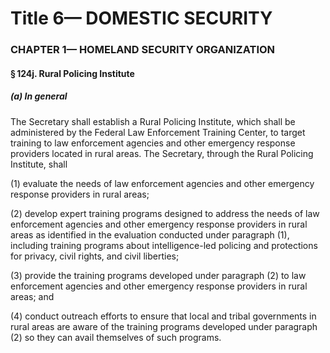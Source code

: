 
# Title 6— DOMESTIC SECURITY
### CHAPTER 1— HOMELAND SECURITY ORGANIZATION
#### § 124j. Rural Policing Institute
##### (a) In general

The Secretary shall establish a Rural Policing Institute, which shall be administered by the Federal Law Enforcement Training Center, to target training to law enforcement agencies and other emergency response providers located in rural areas. The Secretary, through the Rural Policing Institute, shall

(1) evaluate the needs of law enforcement agencies and other emergency response providers in rural areas;

(2) develop expert training programs designed to address the needs of law enforcement agencies and other emergency response providers in rural areas as identified in the evaluation conducted under paragraph (1), including training programs about intelligence-led policing and protections for privacy, civil rights, and civil liberties;

(3) provide the training programs developed under paragraph (2) to law enforcement agencies and other emergency response providers in rural areas; and

(4) conduct outreach efforts to ensure that local and tribal governments in rural areas are aware of the training programs developed under paragraph (2) so they can avail themselves of such programs.
